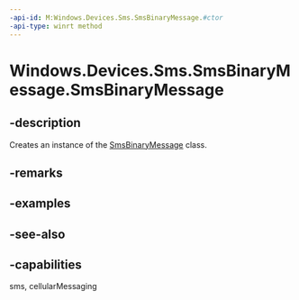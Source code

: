 ----api-id: M:Windows.Devices.Sms.SmsBinaryMessage.#ctor
-api-type: winrt method
---<!-- Method syntaxpublic SmsBinaryMessage()--># Windows.Devices.Sms.SmsBinaryMessage.SmsBinaryMessage## -descriptionCreates an instance of the [SmsBinaryMessage](smsbinarymessage.md) class.## -remarks## -examples## -see-also## -capabilitiessms, cellularMessaging